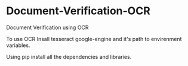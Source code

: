 # Document-Verification-OCR
Document Verification using OCR

To use OCR
Insall tesseract google-engine and it's path to envirenment variables.

Using pip install all the dependencies and libraries.


